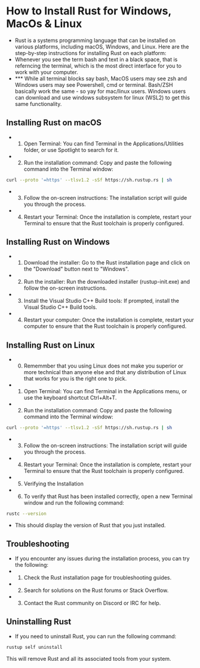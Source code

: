 <!-- ~/.GH/Qompass/Rust/INSTALL.md -->
<!-- ----------------------------- -->
<!-- Copyright (C) 2025 Qompass AI, All rights reserved -->

# How to Install Rust for Windows, MacOs & Linux 

- Rust is a systems programming language that can be installed on various platforms, including macOS, Windows, and Linux. Here are the step-by-step instructions for installing Rust on each platform:
- Whenever you see the term bash and text in a black space, that is referncing the terminal, which is the most direct interface for you to work with your computer. 
- *** While all terminal blocks say bash, MacOS users may see zsh and Windows users may see Powershell, cmd or terminal. Bash/ZSH basically work the same - so yay for mac/linux users. Windows users can download and use windows subsystem for linux (WSL2) to get this same functionality. 

## Installing Rust on macOS

- 1. Open Terminal: You can find Terminal in the Applications/Utilities folder, or use Spotlight to search for it.
- 2. Run the installation command: Copy and paste the following command into the Terminal window:

```bash
curl --proto '=https' --tlsv1.2 -sSf https://sh.rustup.rs | sh
```

- 3. Follow the on-screen instructions: The installation script will guide you through the process.
- 4. Restart your Terminal: Once the installation is complete, restart your Terminal to ensure that the Rust toolchain is properly configured.

## Installing Rust on Windows

- 1. Download the installer: Go to the Rust installation page and click on the "Download" button next to "Windows".
- 2. Run the installer: Run the downloaded installer (rustup-init.exe) and follow the on-screen instructions.
- 3. Install the Visual Studio C++ Build tools: If prompted, install the Visual Studio C++ Build tools.
- 4. Restart your computer: Once the installation is complete, restart your computer to ensure that the Rust toolchain is properly configured.

## Installing Rust on Linux

- 0. Rememmber that you using Linux does not make you superior or more technical than anyone else and that any distribution of Linux that works for you is the right one to pick.
- 1. Open Terminal: You can find Terminal in the Applications menu, or use the keyboard shortcut Ctrl+Alt+T.
- 2. Run the installation command: Copy and paste the following command into the Terminal window:

```bash
curl --proto '=https' --tlsv1.2 -sSf https://sh.rustup.rs | sh
```

- 3. Follow the on-screen instructions: The installation script will guide you through the process.
- 4. Restart your Terminal: Once the installation is complete, restart your Terminal to ensure that the Rust toolchain is properly configured.
- 5. Verifying the Installation
- 6. To verify that Rust has been installed correctly, open a new Terminal window and run the following command:

```bash
rustc --version
```

- This should display the version of Rust that you just installed.

## Troubleshooting

- If you encounter any issues during the installation process, you can try the following:
- 1. Check the Rust installation page for troubleshooting guides.
- 2. Search for solutions on the Rust forums or Stack Overflow.
- 3. Contact the Rust community on Discord or IRC for help.

## Uninstalling Rust

- If you need to uninstall Rust, you can run the following command:

```bash
rustup self uninstall
```

This will remove Rust and all its associated tools from your system.
